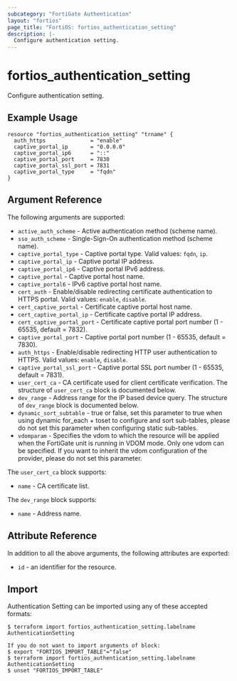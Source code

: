```yaml
---
subcategory: "FortiGate Authentication"
layout: "fortios"
page_title: "FortiOS: fortios_authentication_setting"
description: |-
  Configure authentication setting.
---
```


# fortios_authentication_setting
Configure authentication setting.

## Example Usage

```hcl
resource "fortios_authentication_setting" "trname" {
  auth_https              = "enable"
  captive_portal_ip       = "0.0.0.0"
  captive_portal_ip6      = "::"
  captive_portal_port     = 7830
  captive_portal_ssl_port = 7831
  captive_portal_type     = "fqdn"
}
```

## Argument Reference

The following arguments are supported:

* `active_auth_scheme` - Active authentication method (scheme name).
* `sso_auth_scheme` - Single-Sign-On authentication method (scheme name).
* `captive_portal_type` - Captive portal type. Valid values: `fqdn`, `ip`.
* `captive_portal_ip` - Captive portal IP address.
* `captive_portal_ip6` - Captive portal IPv6 address.
* `captive_portal` - Captive portal host name.
* `captive_portal6` - IPv6 captive portal host name.
* `cert_auth` - Enable/disable redirecting certificate authentication to HTTPS portal. Valid values: `enable`, `disable`.
* `cert_captive_portal` - Certificate captive portal host name.
* `cert_captive_portal_ip` - Certificate captive portal IP address.
* `cert_captive_portal_port` - Certificate captive portal port number (1 - 65535, default = 7832).
* `captive_portal_port` - Captive portal port number (1 - 65535, default = 7830).
* `auth_https` - Enable/disable redirecting HTTP user authentication to HTTPS. Valid values: `enable`, `disable`.
* `captive_portal_ssl_port` - Captive portal SSL port number (1 - 65535, default = 7831).
* `user_cert_ca` - CA certificate used for client certificate verification. The structure of `user_cert_ca` block is documented below.
* `dev_range` - Address range for the IP based device query. The structure of `dev_range` block is documented below.
* `dynamic_sort_subtable` - true or false, set this parameter to true when using dynamic for_each + toset to configure and sort sub-tables, please do not set this parameter when configuring static sub-tables.
* `vdomparam` - Specifies the vdom to which the resource will be applied when the FortiGate unit is running in VDOM mode. Only one vdom can be specified. If you want to inherit the vdom configuration of the provider, please do not set this parameter.

The `user_cert_ca` block supports:

* `name` - CA certificate list.

The `dev_range` block supports:

* `name` - Address name.


## Attribute Reference

In addition to all the above arguments, the following attributes are exported:
* `id` - an identifier for the resource.

## Import

Authentication Setting can be imported using any of these accepted formats:
```
$ terraform import fortios_authentication_setting.labelname AuthenticationSetting

If you do not want to import arguments of block:
$ export "FORTIOS_IMPORT_TABLE"="false"
$ terraform import fortios_authentication_setting.labelname AuthenticationSetting
$ unset "FORTIOS_IMPORT_TABLE"
```
